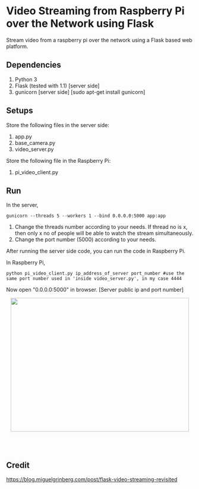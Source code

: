 # Video Streaming from Raspberry Pi over the Network using Flask
Stream video from a raspberry pi over the network using a Flask based web platform.

## Dependencies

1. Python 3
2. Flask (tested with 1.1) [server side]
3. gunicorn [server side] [sudo apt-get install gunicorn]

## Setups
Store the following files in the server side:
1. app.py
2. base_camera.py
3. video_server.py

Store the following file in the Raspberry Pi:
1. pi_video_client.py


## Run 

In the server,
```
gunicorn --threads 5 --workers 1 --bind 0.0.0.0:5000 app:app		
```

1. Change the threads number according to your needs. If thread no is x, then only x no of people will be able to watch the stream simultaneously.
2. Change the port number (5000) according to your needs.

After running the server side code, you can run the code in Raspberry Pi.

In Raspberry Pi,
```
python pi_video_client.py ip_address_of_server port_number #use the same port number used in 'inside video_server.py', in my case 4444
```

Now open "0.0.0.0:5000" in browser. [Server public ip and port number]

<p align="center">
<a href="#"><img src="map2.gif" alt="" width="480" height="360"></a>
</p>
</br></br>


## Credit
https://blog.miguelgrinberg.com/post/flask-video-streaming-revisited
